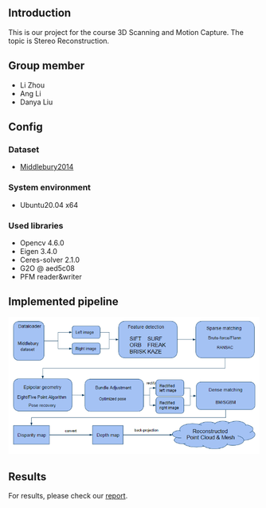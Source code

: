 ## Introduction
This is our project for the course 3D Scanning and Motion Capture. The topic is Stereo Reconstruction.

## Group member
+ Li Zhou
+ Ang Li
+ Danya Liu

## Config
### Dataset
+ [Middlebury2014](https://vision.middlebury.edu/stereo/data/scenes2014)

### System environment
+ Ubuntu20.04 x64

### Used libraries
+ Opencv 4.6.0
+ Eigen 3.4.0
+ Ceres-solver 2.1.0
+ G2O @ aed5c08
+ PFM reader&writer

## Implemented pipeline
![Image text](https://github.com/programming-lizhou/3D-Stereo-Reconstruction/blob/main/gitfiles/pipeline.png)

## Results
For results, please check our [report](https://github.com/programming-lizhou/3D-Stereo-Reconstruction/blob/main/gitfiles/report.pdf).

